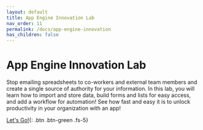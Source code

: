 ```yaml
---
layout: default
title: App Engine Innovation Lab
nav_order: 11
permalink: /docs/app-engine-innovation
has_children: false
---
```


# App Engine Innovation Lab

Stop emailing spreadsheets to co-workers and external team members and create a single source of authority for your information. In this lab, you will learn how to import and store data, build forms and lists for easy access, and add a workflow for automation! See how fast and easy it is to unlock productivity in your organization with an app!

[Let's Go!](https://creatorworkflowsnow.github.io/lab-innovation/){: .btn .btn-green .fs-5}